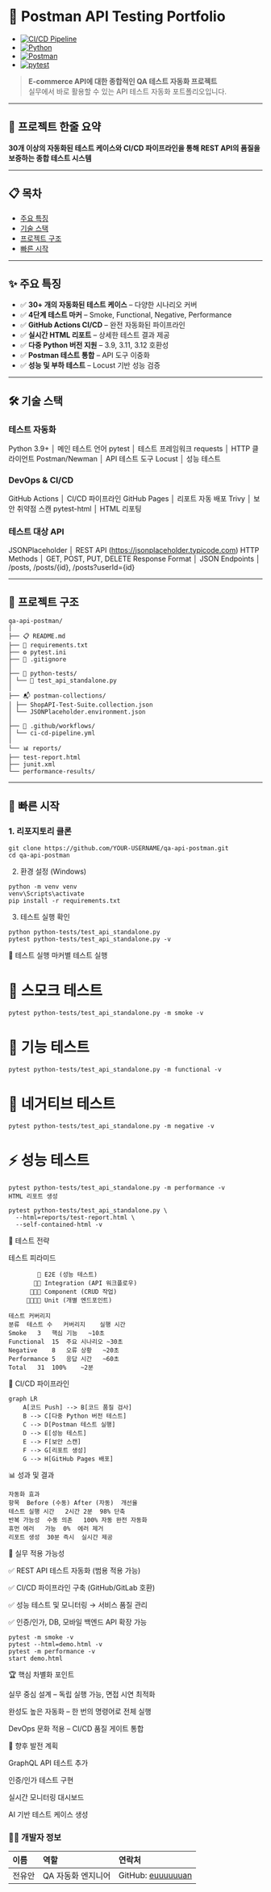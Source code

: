 # 🧪 Postman API Testing Portfolio

- [![CI/CD Pipeline](https://github.com/euuuuuuan/qa-api-postman/actions/workflows/ci-cd-pipeline.yml/badge.svg)](https://github.com/euuuuuuan/qa-api-postman/actions)  
- [![Python](https://img.shields.io/badge/Python-3.9%2B-blue.svg)](https://python.org)  
- [![Postman](https://img.shields.io/badge/Postman-API%20Testing-orange.svg)](https://postman.com)  
- [![pytest](https://img.shields.io/badge/pytest-7.0%2B-green.svg)](https://pytest.org)

> **E-commerce API에 대한 종합적인 QA 테스트 자동화 프로젝트**  
> 실무에서 바로 활용할 수 있는 API 테스트 자동화 포트폴리오입니다.

---

## 🎯 프로젝트 한줄 요약
**30개 이상의 자동화된 테스트 케이스와 CI/CD 파이프라인을 통해 REST API의 품질을 보증하는 종합 테스트 시스템**

---

## 📋 목차
- [주요 특징](#-주요-특징)  
- [기술 스택](#️-기술-스택)  
- [프로젝트 구조](#-프로젝트-구조)  
- [빠른 시작](#-빠른-시작)  

---

## ✨ 주요 특징
- ✅ **30+ 개의 자동화된 테스트 케이스** – 다양한 시나리오 커버  
- ✅ **4단계 테스트 마커** – Smoke, Functional, Negative, Performance  
- ✅ **GitHub Actions CI/CD** – 완전 자동화된 파이프라인  
- ✅ **실시간 HTML 리포트** – 상세한 테스트 결과 제공  
- ✅ **다중 Python 버전 지원** – 3.9, 3.11, 3.12 호환성  
- ✅ **Postman 테스트 통합** – API 도구 이중화  
- ✅ **성능 및 부하 테스트** – Locust 기반 성능 검증  

---

## 🛠️ 기술 스택

### 테스트 자동화
Python 3.9+ │ 메인 테스트 언어
pytest │ 테스트 프레임워크
requests │ HTTP 클라이언트
Postman/Newman │ API 테스트 도구
Locust │ 성능 테스트


### DevOps & CI/CD
GitHub Actions │ CI/CD 파이프라인
GitHub Pages │ 리포트 자동 배포
Trivy │ 보안 취약점 스캔
pytest-html │ HTML 리포팅


### 테스트 대상 API
JSONPlaceholder │ REST API (https://jsonplaceholder.typicode.com)
HTTP Methods │ GET, POST, PUT, DELETE
Response Format │ JSON
Endpoints │ /posts, /posts/{id}, /posts?userId={id}


---

## 📁 프로젝트 구조
```
qa-api-postman/
│
├── 📋 README.md
├── 🐍 requirements.txt
├── ⚙️ pytest.ini
├── 🔧 .gitignore
│
├── 🧪 python-tests/
│ └── 🎯 test_api_standalone.py
│
├── 📬 postman-collections/
│ ├── ShopAPI-Test-Suite.collection.json
│ └── JSONPlaceholder.environment.json
│
├── 🚀 .github/workflows/
│ └── ci-cd-pipeline.yml
│
└── 📊 reports/
├── test-report.html
├── junit.xml
└── performance-results/
```

---

## 🚀 빠른 시작

### 1. 리포지토리 클론
```
git clone https://github.com/YOUR-USERNAME/qa-api-postman.git
cd qa-api-postman
```

2. 환경 설정 (Windows)
```
python -m venv venv
venv\Scripts\activate
pip install -r requirements.txt
```
3. 테스트 실행 확인
```
python python-tests/test_api_standalone.py
pytest python-tests/test_api_standalone.py -v
```

🧪 테스트 실행
마커별 테스트 실행


# 🚨 스모크 테스트
```
pytest python-tests/test_api_standalone.py -m smoke -v
```
# 🎯 기능 테스트
```
pytest python-tests/test_api_standalone.py -m functional -v
```
# 🚫 네거티브 테스트
```
pytest python-tests/test_api_standalone.py -m negative -v
```
# ⚡ 성능 테스트
```
pytest python-tests/test_api_standalone.py -m performance -v
HTML 리포트 생성

pytest python-tests/test_api_standalone.py \
  --html=reports/test-report.html \
  --self-contained-html -v
```

🎯 테스트 전략

테스트 피라미드
```
        🔺 E2E (성능 테스트)
       🔸🔸 Integration (API 워크플로우)  
      🔹🔹🔹 Component (CRUD 작업)
     🔷🔷🔷🔷 Unit (개별 엔드포인트)
```
```
테스트 커버리지
분류	테스트 수	커버리지	실행 시간
Smoke	3	핵심 기능	~10초
Functional	15	주요 시나리오	~30초
Negative	8	오류 상황	~20초
Performance	5	응답 시간	~60초
Total	31	100%	~2분
```

🔄 CI/CD 파이프라인
```
graph LR
    A[코드 Push] --> B[코드 품질 검사]
    B --> C[다중 Python 버전 테스트]
    C --> D[Postman 테스트 실행]  
    D --> E[성능 테스트]
    E --> F[보안 스캔]
    F --> G[리포트 생성]
    G --> H[GitHub Pages 배포]
```
📊 성과 및 결과
```
자동화 효과
항목	Before (수동)	After (자동)	개선율
테스트 실행 시간	2시간	2분	98% 단축
반복 가능성	수동 의존	100% 자동	완전 자동화
휴먼 에러	가능	0%	에러 제거
리포트 생성	30분	즉시	실시간 제공
```

💼 실무 적용 가능성

✅ REST API 테스트 자동화 (범용 적용 가능)

✅ CI/CD 파이프라인 구축 (GitHub/GitLab 호환)

✅ 성능 테스트 및 모니터링 → 서비스 품질 관리

✅ 인증/인가, DB, 모바일 백엔드 API 확장 가능

```
pytest -m smoke -v
pytest --html=demo.html -v
pytest -m performance -v
start demo.html
```

🏆 핵심 차별화 포인트

실무 중심 설계 – 독립 실행 가능, 면접 시연 최적화

완성도 높은 자동화 – 한 번의 명령어로 전체 실행

DevOps 문화 적용 – CI/CD 품질 게이트 통합

🚀 향후 발전 계획

 GraphQL API 테스트 추가

 인증/인가 테스트 구현

 실시간 모니터링 대시보드

 AI 기반 테스트 케이스 생성


### 🧑‍💻 개발자 정보

| 이름   | 역할               | 연락처                                                                 |
| :----- | :----------------- | :--------------------------------------------------------------------- |
| 전유안 | QA 자동화 엔지니어 | GitHub: [euuuuuuan](https://github.com/euuuuuuan)






